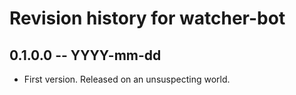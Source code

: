 # Revision history for watcher-bot

## 0.1.0.0 -- YYYY-mm-dd

* First version. Released on an unsuspecting world.
